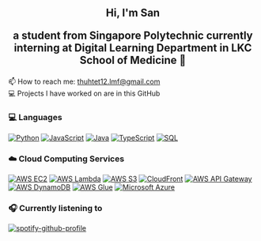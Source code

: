 <h2 align="center">Hi, I'm San
  
  a student from Singapore Polytechnic currently interning at Digital Learning Department in LKC School of Medicine 👋</h2>

📫 How to reach me: thuhtet12.lmf@gmail.com<br>
💻 Projects I have worked on are in this GitHub
### 💻 Languages
[![Python](https://img.shields.io/badge/Python-%233776AB.svg?style=for-the-badge&logo=Python&logoColor=white)](https://www.python.org/)
[![JavaScript](https://img.shields.io/badge/JavaScript-%23F7DF1E.svg?style=for-the-badge&logo=JavaScript&logoColor=black)](https://developer.mozilla.org/en-US/docs/Web/JavaScript)
[![Java](https://img.shields.io/badge/Java-%23ffffe0.svg?style=for-the-badge&logo=java&logoColor=black)]([https://developer.mozilla.org/en-US/docs/Web/JavaScript](https://dev.java/))
[![TypeScript](https://img.shields.io/badge/TypeScript-%23007ACC.svg?style=for-the-badge&logo=TypeScript&logoColor=white)](https://www.typescriptlang.org/)
[![SQL](https://img.shields.io/badge/SQL-%23FFA500.svg?style=for-the-badge&logo=Microsoft%20SQL%20Server&logoColor=white)](https://www.w3schools.com/sql/)

### ☁️ Cloud Computing Services
[![AWS EC2](https://img.shields.io/badge/AWS_EC2-%23FF9900.svg?style=for-the-badge&logo=amazonec2&logoColor=white)](https://aws.amazon.com/ec2/)
[![AWS Lambda](https://img.shields.io/badge/AWS_Lambda-%23FF9900.svg?style=for-the-badge&logo=awslambda&logoColor=white)](https://aws.amazon.com/lambda/)
[![AWS S3](https://img.shields.io/badge/AWS_S3-%23569A31.svg?style=for-the-badge&logo=amazons3&logoColor=white)](https://aws.amazon.com/s3/)
[![CloudFront](https://img.shields.io/badge/CloudFront-%237A00FF.svg?style=for-the-badge&logo=Amazon%20AWS&logoColor=white)](https://aws.amazon.com/cloudfront/)
[![AWS API Gateway](https://img.shields.io/badge/AWS_API_Gateway-%23FF4F8B.svg?style=for-the-badge&logo=amazonapigateway&logoColor=white)](https://aws.amazon.com/api-gateway/)
[![AWS DynamoDB](https://img.shields.io/badge/AWS_DynamoDB-%234053D6.svg?style=for-the-badge&logo=amazondynamodb&logoColor=white)](https://docs.aws.amazon.com/dynamodb/)
[![AWS Glue](https://img.shields.io/badge/AWS_Glue-%23FFD700.svg?style=for-the-badge&logo=Amazon%20AWS&logoColor=white)](https://aws.amazon.com/opensearch-service/)
[![Microsoft Azure](https://img.shields.io/badge/Microsoft_Azure-%230072C6.svg?style=for-the-badge&logo=microsoft-azure&logoColor=white)](https://azure.microsoft.com/)


### 🎧 Currently listening to
[![spotify-github-profile](https://spotify-github-profile.kittinanx.com/api/view?uid=31lstam4ptdgf6akmuarfn6jkfcy&cover_image=true&theme=novatorem&show_offline=false&background_color=121212&interchange=false&bar_color=53b14f&bar_color_cover=false)](https://github.com/kittinan/spotify-github-profile)
